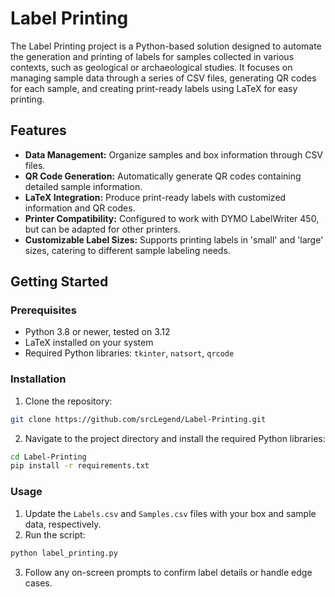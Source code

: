 # Label Printing

The Label Printing project is a Python-based solution designed to automate the generation and printing of labels for samples collected in various contexts, such as geological or archaeological studies. It focuses on managing sample data through a series of CSV files, generating QR codes for each sample, and creating print-ready labels using LaTeX for easy printing.

## Features

- **Data Management:** Organize samples and box information through CSV files.
- **QR Code Generation:** Automatically generate QR codes containing detailed sample information.
- **LaTeX Integration:** Produce print-ready labels with customized information and QR codes.
- **Printer Compatibility:** Configured to work with DYMO LabelWriter 450, but can be adapted for other printers.
- **Customizable Label Sizes:** Supports printing labels in 'small' and 'large' sizes, catering to different sample labeling needs.

## Getting Started

### Prerequisites

- Python 3.8 or newer, tested on 3.12
- LaTeX installed on your system
- Required Python libraries: `tkinter`, `natsort`, `qrcode`

### Installation

1. Clone the repository:
```sh
git clone https://github.com/srcLegend/Label-Printing.git
```
2. Navigate to the project directory and install the required Python libraries:
```sh
cd Label-Printing
pip install -r requirements.txt
```

### Usage

1. Update the `Labels.csv` and `Samples.csv` files with your box and sample data, respectively.
2. Run the script:
```sh
python label_printing.py
```
3. Follow any on-screen prompts to confirm label details or handle edge cases.
